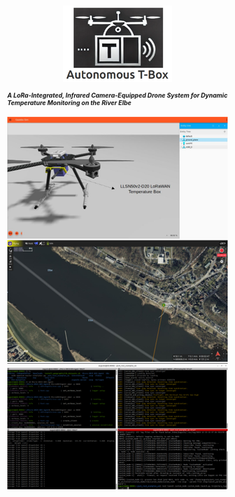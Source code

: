 <p align="center">
  <img src="images/logo_repository.png" alt="Logo" width="250"/>
</p>

##### A LoRa-Integrated, Infrared Camera-Equipped Drone System for Dynamic Temperature Monitoring on the River Elbe


<img src="images/lora_box.jpg"/>

<img src="images/b3.png"/>

<img src="images/b5.png"/>




